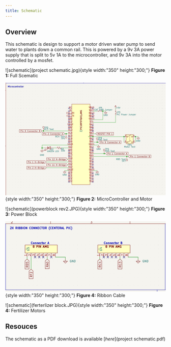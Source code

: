 ```yaml
---
title: Schematic
---
```


## Overview

This schematic is design to support a motor driven water pump to send water to plants down a common rail. This is powered by a 9v 3A power supply that is split to 5v 1A to the microcontroller, and 9v 3A into the motor controlled by a mosfet.


![schematic](project schematic.jpg){style width:"350" height:"300;"}
**Figure 1:** Full Scematic

![schematic](microcontroller.JPG){style width:"350" height:"300;"}
**Figure 2:** MicroController and Motor 

![schematic](powerblock rev2.JPG){style width:"350" height:"300;"}
**Figure 3:** Power Block 

![schematic](connectors.JPG){style width:"350" height:"300;"}
**Figure 4:** Ribbon Cable

![schematic](ferterlizer block.JPG){style width:"350" height:"300;"}
**Figure 4:** Fertilizer Motors

## Resouces

The schematic as a PDF download is available [*here*](project schematic.pdf)